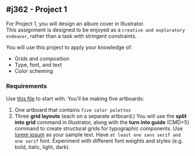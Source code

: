 #j362 - Project 1
---------

For Project 1, you will design an album cover in Illustrator.  
This assignment is designed to be enjoyed as a `creative and exploratory endeavor`, rather than a task with stringent constraints.


You will use this project to apply your knowledge of:

* Grids and composition
* Type, font, and text
* Color scheming


### Requirements
Use [this file](p1_starter.ai) to start with. You'll be making five artboards:

1. One artboard that contains `five color palettes`
2. Three **grid layouts** (each on a separate artboard.) You will use the **split into grid** command in Illustrator, along with the **turn into guide** (CMD+5) command to create structural grids for typographic components. Use [lorem ipsum](http://lipsum.com/) as your sample text. Have `at least one sans serif and one serif` font. Experiment with different font weights and styles (e.g. bold, italic, light, dark). 
